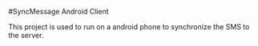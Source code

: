 #SyncMessage Android Client

This project is used to run on a android phone to synchronize the SMS to the server.

